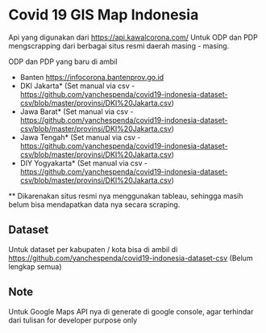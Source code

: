 # Covid 19 GIS Map Indonesia

Api yang digunakan dari https://api.kawalcorona.com/
Untuk ODP dan PDP mengscrapping dari berbagai situs resmi daerah masing - masing.

ODP dan PDP yang baru di ambil
- Banten https://infocorona.bantenprov.go.id
- DKI Jakarta* (Set manual via csv - https://github.com/yanchespenda/covid19-indonesia-dataset-csv/blob/master/provinsi/DKI%20Jakarta.csv)
- Jawa Barat* (Set manual via csv - https://github.com/yanchespenda/covid19-indonesia-dataset-csv/blob/master/provinsi/DKI%20Jakarta.csv)
- Jawa Tengah* (Set manual via csv - https://github.com/yanchespenda/covid19-indonesia-dataset-csv/blob/master/provinsi/DKI%20Jakarta.csv)
- DIY Yogyakarta* (Set manual via csv - https://github.com/yanchespenda/covid19-indonesia-dataset-csv/blob/master/provinsi/DKI%20Jakarta.csv)

** Dikarenakan situs resmi nya menggunakan tableau, sehingga masih belum bisa mendapatkan data nya secara scraping.

## Dataset
Untuk dataset per kabupaten / kota bisa di ambil di https://github.com/yanchespenda/covid19-indonesia-dataset-csv (Belum lengkap semua)

## Note
Untuk Google Maps API nya di generate di google console, agar terhindar dari tulisan for developer purpose only